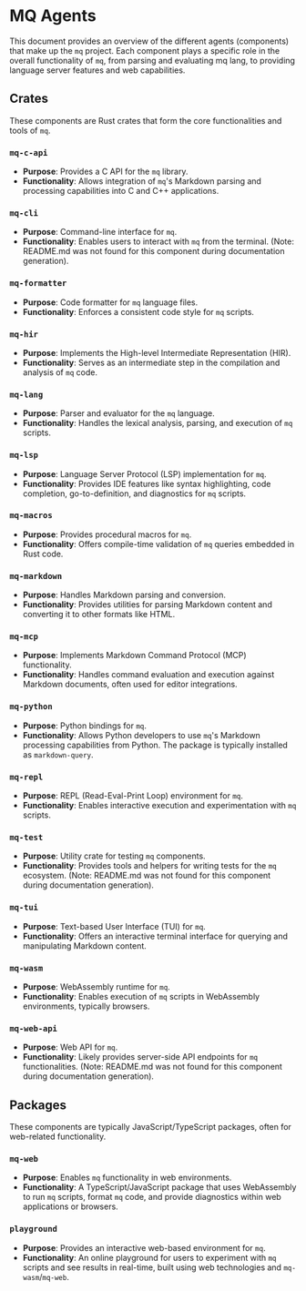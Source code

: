 # MQ Agents

This document provides an overview of the different agents (components) that make up the `mq` project. Each component plays a specific role in the overall functionality of `mq`, from parsing and evaluating mq lang, to providing language server features and web capabilities.

## Crates

These components are Rust crates that form the core functionalities and tools of `mq`.

### `mq-c-api`
- **Purpose**: Provides a C API for the `mq` library.
- **Functionality**: Allows integration of `mq`'s Markdown parsing and processing capabilities into C and C++ applications.

### `mq-cli`
- **Purpose**: Command-line interface for `mq`.
- **Functionality**: Enables users to interact with `mq` from the terminal. (Note: README.md was not found for this component during documentation generation).

### `mq-formatter`
- **Purpose**: Code formatter for `mq` language files.
- **Functionality**: Enforces a consistent code style for `mq` scripts.

### `mq-hir`
- **Purpose**: Implements the High-level Intermediate Representation (HIR).
- **Functionality**: Serves as an intermediate step in the compilation and analysis of `mq` code.

### `mq-lang`
- **Purpose**: Parser and evaluator for the `mq` language.
- **Functionality**: Handles the lexical analysis, parsing, and execution of `mq` scripts.

### `mq-lsp`
- **Purpose**: Language Server Protocol (LSP) implementation for `mq`.
- **Functionality**: Provides IDE features like syntax highlighting, code completion, go-to-definition, and diagnostics for `mq` scripts.

### `mq-macros`
- **Purpose**: Provides procedural macros for `mq`.
- **Functionality**: Offers compile-time validation of `mq` queries embedded in Rust code.

### `mq-markdown`
- **Purpose**: Handles Markdown parsing and conversion.
- **Functionality**: Provides utilities for parsing Markdown content and converting it to other formats like HTML.

### `mq-mcp`
- **Purpose**: Implements Markdown Command Protocol (MCP) functionality.
- **Functionality**: Handles command evaluation and execution against Markdown documents, often used for editor integrations.

### `mq-python`
- **Purpose**: Python bindings for `mq`.
- **Functionality**: Allows Python developers to use `mq`'s Markdown processing capabilities from Python. The package is typically installed as `markdown-query`.

### `mq-repl`
- **Purpose**: REPL (Read-Eval-Print Loop) environment for `mq`.
- **Functionality**: Enables interactive execution and experimentation with `mq` scripts.

### `mq-test`
- **Purpose**: Utility crate for testing `mq` components.
- **Functionality**: Provides tools and helpers for writing tests for the `mq` ecosystem. (Note: README.md was not found for this component during documentation generation).

### `mq-tui`
- **Purpose**: Text-based User Interface (TUI) for `mq`.
- **Functionality**: Offers an interactive terminal interface for querying and manipulating Markdown content.

### `mq-wasm`
- **Purpose**: WebAssembly runtime for `mq`.
- **Functionality**: Enables execution of `mq` scripts in WebAssembly environments, typically browsers.

### `mq-web-api`
- **Purpose**: Web API for `mq`.
- **Functionality**: Likely provides server-side API endpoints for `mq` functionalities. (Note: README.md was not found for this component during documentation generation).

## Packages

These components are typically JavaScript/TypeScript packages, often for web-related functionality.

### `mq-web`
- **Purpose**: Enables `mq` functionality in web environments.
- **Functionality**: A TypeScript/JavaScript package that uses WebAssembly to run `mq` scripts, format `mq` code, and provide diagnostics within web applications or browsers.

### `playground`
- **Purpose**: Provides an interactive web-based environment for `mq`.
- **Functionality**: An online playground for users to experiment with `mq` scripts and see results in real-time, built using web technologies and `mq-wasm`/`mq-web`.
